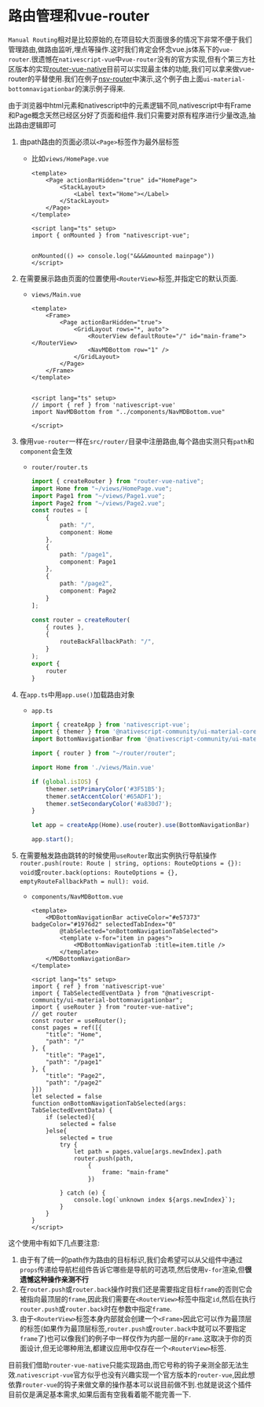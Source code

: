 # 路由管理和vue-router

`Manual Routing`相对是比较原始的,在项目较大页面很多的情况下非常不便于我们管理路由,做路由监听,埋点等操作.这时我们肯定会怀念vue.js体系下的`vue-router`.很遗憾在`nativescript-vue`中`vue-router`没有的官方实现,但有个第三方社区版本的实现[router-vue-native](https://www.npmjs.com/package/router-vue-native)目前可以实现最主体的功能,我们可以拿来做vue-router的平替使用.我们在例子[nsv-router](https://github.com/hsz1273327/TutorialForFront-EndWeb/tree/nsv-router)中演示,这个例子由上面`ui-material-bottomnavigationbar`的演示例子得来.

由于浏览器中html元素和nativescript中的元素逻辑不同,nativescript中有Frame和Page概念天然已经区分好了页面和组件.我们只需要对原有程序进行少量改造,抽出路由逻辑即可

1. 由path路由的页面必须以`<Page>`标签作为最外层标签
    + 比如`views/HomePage.vue`
  
        ```vue
        <template>
            <Page actionBarHidden="true" id="HomePage">
                <StackLayout>
                    <Label text="Home"></Label>
                </StackLayout>
            </Page>
        </template>

        <script lang="ts" setup>
        import { onMounted } from "nativescript-vue";


        onMounted(() => console.log("&&&&mounted mainpage"))
        </script>
        ```

2. 在需要展示路由页面的位置使用`<RouterView>`标签,并指定它的默认页面.

    + `views/Main.vue`

        ```vue
        <template>
            <Frame>
                <Page actionBarHidden="true">
                    <GridLayout rows="*, auto">
                        <RouterView defaultRoute="/" id="main-frame"></RouterView>
                        <NavMDBottom row="1" />
                    </GridLayout>
                </Page>
            </Frame>
        </template>

        
        <script lang="ts" setup>
        // import { ref } from 'nativescript-vue'
        import NavMDBottom from "../components/NavMDBottom.vue"

        </script>
        ```

3. 像用`vue-router`一样在`src/router/`目录中注册路由,每个路由实测只有`path`和`component`会生效
    + `router/router.ts`

        ```ts
        import { createRouter } from "router-vue-native";
        import Home from "~/views/HomePage.vue";
        import Page1 from "~/views/Page1.vue";
        import Page2 from "~/views/Page2.vue";
        const routes = [
            {
                path: "/",
                component: Home
            },
            {
                path: "/page1",
                component: Page1
            },
            {
                path: "/page2",
                component: Page2
            }
        ];

        const router = createRouter(
            { routes },
            {
                routeBackFallbackPath: "/",
            }
        );
        export {
            router
        }
        ```

4. 在`app.ts`中用`app.use()`加载路由对象

    + `app.ts`

        ```ts
        import { createApp } from 'nativescript-vue';
        import { themer } from '@nativescript-community/ui-material-core';
        import BottomNavigationBar from '@nativescript-community/ui-material-bottomnavigationbar/vue'

        import { router } from "~/router/router";

        import Home from './views/Main.vue'

        if (global.isIOS) {
            themer.setPrimaryColor('#3F51B5');
            themer.setAccentColor('#65ADF1');
            themer.setSecondaryColor('#a830d7');
        }

        let app = createApp(Home).use(router).use(BottomNavigationBar)

        app.start();
        ```

5. 在需要触发路由跳转的时候使用`useRouter`取出实例执行导航操作`router.push(route: Route | string, options: RouteOptions = {}): void`或`router.back(options: RouteOptions = {}, emptyRouteFallbackPath = null): void`.

    + `components/NavMDBottom.vue`

        ```vue
        <template>
            <MDBottomNavigationBar activeColor="#e57373" badgeColor="#1976d2" selectedTabIndex="0"
                @tabSelected="onBottomNavigationTabSelected">
                <template v-for="item in pages">
                    <MDBottomNavigationTab :title=item.title />
                </template>
            </MDBottomNavigationBar>
        </template>
            
        <script lang="ts" setup>
        import { ref } from 'nativescript-vue'
        import { TabSelectedEventData } from "@nativescript-community/ui-material-bottomnavigationbar";
        import { useRouter } from "router-vue-native";
        // get router
        const router = useRouter();
        const pages = ref([{
            "title": "Home",
            "path": "/"
        }, {
            "title": "Page1",
            "path": "/page1"
        }, {
            "title": "Page2",
            "path": "/page2"
        }])
        let selected = false
        function onBottomNavigationTabSelected(args: TabSelectedEventData) {
            if (selected){
                selected = false
            }else{
                selected = true
                try {
                    let path = pages.value[args.newIndex].path
                    router.push(path,
                        {
                            frame: "main-frame"
                        })
                    
                } catch (e) {
                    console.log(`unknown index ${args.newIndex}`);
                }
            }
        }
        </script>
        ```

这个使用中有如下几点要注意:

1. 由于有了统一的path作为路由的目标标识,我们会希望可以从父组件中通过`props`传递给导航栏组件告诉它哪些是导航的可选项,然后使用`v-for`渲染,但**很遗憾这种操作亲测不行**
2. 在`router.push`或`router.back`操作时我们还是需要指定目标`frame`的否则它会被指向最顶层的`frame`,因此我们需要在`<RouterView>`标签中指定`id`,然后在执行`router.push`或`router.back`时在参数中指定`frame`.
3. 由于`<RouterView>`标签本身内部就会创建一个`<Frame>`因此它可以作为最顶层的标签(如果作为最顶层标签,`router.push`或`router.back`中就可以不要指定`frame`了)也可以像我们的例子中一样仅作为内部一层的`Frame`.这取决于你的页面设计,但无论哪种用法,都建议应用中仅存在一个`<RouterView>`标签.

目前我们借助`router-vue-native`只能实现路由,而它号称的钩子亲测全部无法生效.`nativescript-vue`官方似乎也没有兴趣实现一个官方版本的`router-vue`,因此想依靠`router-vue`的钩子来做文章的操作基本可以说目前做不到.也就是说这个插件目前仅是满足基本需求,如果后面有空我看着能不能完善一下.